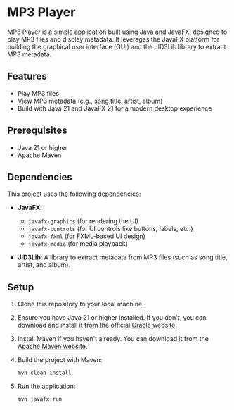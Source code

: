 # MP3 Player

MP3 Player is a simple application built using Java and JavaFX, designed to play MP3 files and display metadata. It leverages the JavaFX platform for building the graphical user interface (GUI) and the JID3Lib library to extract MP3 metadata.

## Features
- Play MP3 files
- View MP3 metadata (e.g., song title, artist, album)
- Build with Java 21 and JavaFX 21 for a modern desktop experience

## Prerequisites
- Java 21 or higher
- Apache Maven

## Dependencies
This project uses the following dependencies:

- **JavaFX**:
  - `javafx-graphics` (for rendering the UI)
  - `javafx-controls` (for UI controls like buttons, labels, etc.)
  - `javafx-fxml` (for FXML-based UI design)
  - `javafx-media` (for media playback)

- **JID3Lib**: A library to extract metadata from MP3 files (such as song title, artist, and album).

## Setup

1. Clone this repository to your local machine.
2. Ensure you have Java 21 or higher installed. If you don't, you can download and install it from the official [Oracle website](https://www.oracle.com/java/technologies/javase-jdk21-downloads.html).
3. Install Maven if you haven't already. You can download it from the [Apache Maven website](https://maven.apache.org/download.cgi).

4. Build the project with Maven:

    ```bash
    mvn clean install
    ```

5. Run the application:

    ```bash
    mvn javafx:run
    ```

